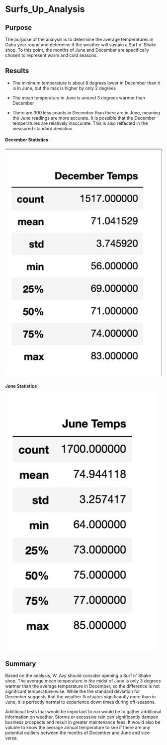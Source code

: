 # Surfs_Up_Analysis

## Purpose

The purpose of the analysis is to determine the average temperatures in Oahu year round and determine if the weather will sustain a Surf n' Shake shop. To this point, the months of June and December are specifically chosen to represent warm and cold seasons.

## Results

* The minimum temperature is about 8 degrees lower in December than it is in June, but the max is higher by only 2 degrees

* The mean temperature in June is around 3 degrees warmer than December

* There are 300 less counts in December than there are in June, meaning the June readings are more accurate. It is possible that the December temperatures are relatively inaccurate. This is also relfected in the measured standard deviation

#### December Statistics
![December_Temperatures](https://github.com/jdfiel/Surfs_Up_Analysis/blob/main/Resources/Dec_temps.png)

#### June Statistics
![June_Temperatures](https://github.com/jdfiel/Surfs_Up_Analysis/blob/main/Resources/June_temps.png)

## Summary

Based on the analysis, W. Avy should consider opening a Surf n' Shake shop. The average mean temperature in the midst of June is only 3 degrees warmer than the average temperature in December, so the difference is not significant temperature-wise. While the the standard deviation for December suggests that the weather fluctuates significantly more than in June, it is perfectly normal to experience down times during off-seasons. 

Additional tests that would be important to run would be to gather additional information on weather. Storms or excessive rain can significantly dampen business prospects and result in greater maintenance fees. It would also be valuble to know the average annual temperature to see if there are any potential outliers between the months of December and June and vice-versa.
